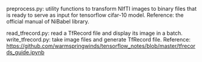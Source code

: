 preprocess.py: utility functions to transform NIfTI images to binary files that is ready to serve as input for tensorflow cifar-10 model.
Reference: the official manual of NiBabel library.

read_tfrecord.py: read a TfRecord file and display its image in a batch.
write_tfrecord.py: take image files and generate TfRecord file.
Reference: https://github.com/warmspringwinds/tensorflow_notes/blob/master/tfrecords_guide.ipynb